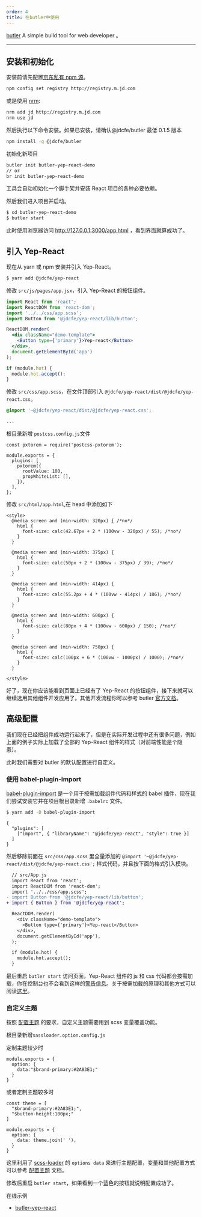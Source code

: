 ```yaml
---
order: 4
title: 在butler中使用
---
```


[butler](http://butler.jd.com/#/) A simple build tool for web developer 。

---

## 安装和初始化

安装前请先配置[京东私有 npm 源](http://npm.m.jd.com/)。

```bash
npm config set registry http://registry.m.jd.com
```

或是使用 [nrm](https://github.com/Pana/nrm):

```bash
nrm add jd http://registry.m.jd.com
nrm use jd
```

然后执行以下命令安装。如果已安装，请确认@jdcfe/butler 最低 0.1.5 版本

```bash
npm install -g @jdcfe/butler
```

初始化新项目

```bash
butler init butler-yep-react-demo
// or
br init butler-yep-react-demo
```

工具会自动初始化一个脚手架并安装 React 项目的各种必要依赖。

然后我们进入项目并启动。

```bash
$ cd butler-yep-react-demo
$ butler start
```

此时使用浏览器访问 http://127.0.0.1:3000/app.html ，看到界面就算成功了。

## 引入 Yep-React

现在从 yarn 或 npm 安装并引入 Yep-React。

```bash
$ yarn add @jdcfe/yep-react
```

修改 `src/js/pages/app.jsx`，引入 Yep-React 的按钮组件。

```jsx
import React from 'react';
import ReactDOM from 'react-dom';
import '../../css/app.scss';
import Button from '@jdcfe/yep-react/lib/button';

ReactDOM.render(
  <div className="demo-template">
    <Button type={'primary'}>Yep-react</Button>
  </div>,
  document.getElementById('app')
);

if (module.hot) {
  module.hot.accept();
}
```

修改 `src/css/app.scss`，在文件顶部引入 `@jdcfe/yep-react/dist/@jdcfe/yep-react.css`。

```scss
@import '~@jdcfe/yep-react/dist/@jdcfe/yep-react.css';

...
```

根目录新增 `postcss.config.js`文件

```
const pxtorem = require('postcss-pxtorem');

module.exports = {
  plugins: [
    pxtorem({
      rootValue: 100,
      propWhiteList: [],
    }),
  ],
};
```

修改 `src/html/app.html`,在 head 中添加如下

```
<style>
  @media screen and (min-width: 320px) { /*no*/
    html {
      font-size: calc(42.67px + 2 * (100vw - 320px) / 55); /*no*/
    }
  }

  @media screen and (min-width: 375px) {
    html {
      font-size: calc(50px + 2 * (100vw - 375px) / 39); /*no*/
    }
  }

  @media screen and (min-width: 414px) {
    html {
      font-size: calc(55.2px + 4 * (100vw - 414px) / 186); /*no*/
    }
  }

  @media screen and (min-width: 600px) {
    html {
      font-size: calc(80px + 4 * (100vw - 600px) / 150); /*no*/
    }
  }

  @media screen and (min-width: 750px) {
    html {
      font-size: calc(100px + 6 * (100vw - 1000px) / 1000); /*no*/
    }
  }

</style>
```

好了，现在你应该能看到页面上已经有了 Yep-React 的按钮组件，接下来就可以继续选用其他组件开发应用了。其他开发流程你可以参考 butler [官方文档](http://butler.jd.com/#/)。

## 高级配置

我们现在已经把组件成功运行起来了，但是在实际开发过程中还有很多问题，例如上面的例子实际上加载了全部的 Yep-React 组件的样式（对前端性能是个隐患）。

此时我们需要对 butler 的默认配置进行自定义。

### 使用 babel-plugin-import

[babel-plugin-import](https://github.com/ant-design/babel-plugin-import) 是一个用于按需加载组件代码和样式的 babel 插件，现在我们尝试安装它并在项目根目录新增 `.babelrc` 文件。

```bash
$ yarn add -D babel-plugin-import
```

```.babelrc
{
  "plugins": [
    ["import", { "libraryName": "@jdcfe/yep-react", "style": true }]
  ]
}
```

然后移除前面在 `src/css/app.scss` 里全量添加的 `@import '~@jdcfe/yep-react/dist/@jdcfe/yep-react.css';` 样式代码，并且按下面的格式引入模块。

```diff
  // src/App.js
  import React from 'react';
  import ReactDOM from 'react-dom';
  import '../../css/app.scss';
- import Button from '@jdcfe/yep-react/lib/button';
+ import { Button } from '@jdcfe/yep-react';

  ReactDOM.render(
    <div className="demo-template">
      <Button type={'primary'}>Yep-react</Button>
    </div>,
    document.getElementById('app'),
  );

  if (module.hot) {
    module.hot.accept();
  }
```

最后重启 `butler start` 访问页面，Yep-React 组件的 js 和 css 代码都会按需加载，你在控制台也不会看到这样的[警告信息](https://zos.alipayobjects.com/rmsportal/vgcHJRVZFmPjAawwVoXK.png)。关于按需加载的原理和其他方式可以阅读[这里](/docs/react/getting-started#按需加载)。

### 自定义主题

按照 [配置主题](/doc/customize-theme) 的要求，自定义主题需要用到 scss 变量覆盖功能。

根目录新增`sassloader.option.config.js`

定制主题较少时

```
module.exports = {
  option: {
    data:"$brand-primary:#2A83E1;"
  }
}
```

或者定制主题较多时

```
const theme = [
  "$brand-primary:#2A83E1;",
  "$button-height:100px;"
]

module.exports = {
  option: {
    data: theme.join(' '),
  }
}
```

这里利用了 [scss-loader](http://sass-lang.com/documentation/file.SASS_REFERENCE.html#variable_defaults_default) 的 `options data` 来进行主题配置，变量和其他配置方式可以参考 [配置主题](/doc/customize-theme) 文档。

修改后重启 `butler start`，如果看到一个蓝色的按钮就说明配置成功了。

在线示例

* [butler-yep-react](http://git.jd.com/zhaohongyang1/butler-yep-react)
